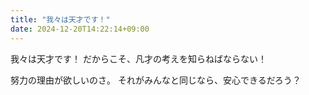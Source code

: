 ```yaml
---
title: "我々は天才です！"
date: 2024-12-20T14:22:14+09:00
---
```

我々は天才です！
だからこそ、凡才の考えを知らねばならない！

努力の理由が欲しいのさ。
それがみんなと同じなら、安心できるだろう？
